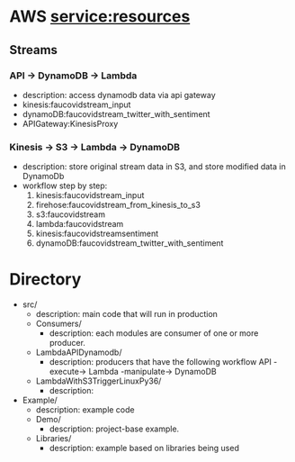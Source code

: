 # AWS <service:resources>

## Streams

### API -> DynamoDB -> Lambda 
* description: access dynamodb data via api gateway
* kinesis:faucovidstream_input
* dynamoDB:faucovidstream_twitter_with_sentiment
* APIGateway:KinesisProxy


### Kinesis -> S3 -> Lambda -> DynamoDB
* description: store original stream data in S3, and store modified data in DynamoDb
*  workflow step by step:
    1. kinesis:faucovidstream_input
    2. firehose:faucovidstream_from_kinesis_to_s3
    3. s3:faucovidstream 
    4. lambda:faucovidstream
    5. kinesis:faucovidstreamsentiment
    6. dynamoDB:faucovidstream_twitter_with_sentiment 

# Directory 
* src/
    * description: main code that will run in production
    * Consumers/
        * description: each modules are consumer of one or more producer.  
    * LambdaAPIDynamodb/
        * description: producers that have the following workflow API -execute-> Lambda -manipulate-> DynamoDB
    * LambdaWithS3TriggerLinuxPy36/
        * description: 
* Example/
    * description: example code 
    * Demo/ 
        * description: project-base example. 
    * Libraries/
        * description: example based on libraries being used

        

